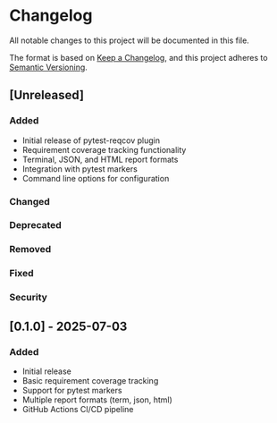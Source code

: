 # Changelog

All notable changes to this project will be documented in this file.

The format is based on [Keep a Changelog](https://keepachangelog.com/en/1.0.0/),
and this project adheres to [Semantic Versioning](https://semver.org/spec/v2.0.0.html).

## [Unreleased]

### Added
- Initial release of pytest-reqcov plugin
- Requirement coverage tracking functionality
- Terminal, JSON, and HTML report formats
- Integration with pytest markers
- Command line options for configuration

### Changed

### Deprecated

### Removed

### Fixed

### Security

## [0.1.0] - 2025-07-03

### Added
- Initial release
- Basic requirement coverage tracking
- Support for pytest markers
- Multiple report formats (term, json, html)
- GitHub Actions CI/CD pipeline
